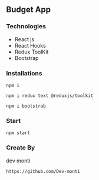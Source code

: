 ## Budget App 

### Technologies

- React js
- React Hooks
- Redux ToolKit
- Bootstrap

### Installations

```
npm i
```
```
npm i redux text @reduxjs/toolkit
```
```
npm i bootstrab
```

### Start
```
npm start
```

### Create By

dev monti
``` 
https://github.com/Dev-monti
``` 
